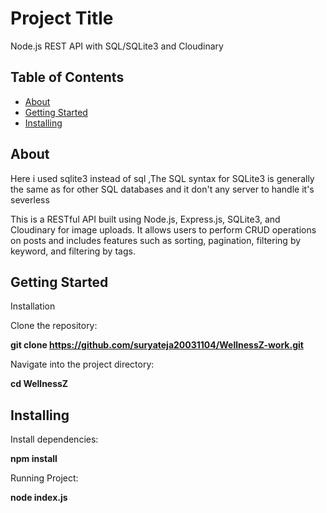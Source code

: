 # Project Title 
Node.js REST API with SQL/SQLite3 and Cloudinary

## Table of Contents

- [About](#about)
- [Getting Started](#getting_started)
- [Installing](#installing)


## About
Here i used sqlite3 instead of sql ,The SQL syntax for SQLite3 is generally the same as for other SQL databases and it don't any server to handle it's severless

This is a RESTful API built using Node.js, Express.js, SQLite3, and Cloudinary for image uploads. 
It allows users to perform CRUD operations on posts and includes features such as sorting, pagination, filtering by keyword, and filtering by tags.

## Getting Started
Installation

Clone the repository:

**git clone https://github.com/suryateja20031104/WellnessZ-work.git**

Navigate into the project directory:

**cd WellnessZ**

## Installing

Install dependencies:

**npm install**

Running Project:

**node index.js**


